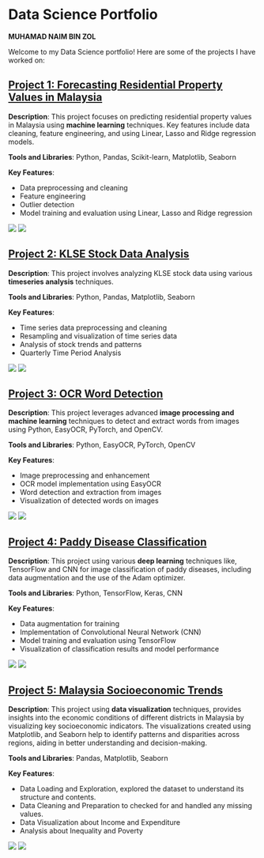 # Data Science Portfolio

**MUHAMAD NAIM BIN ZOL**

Welcome to my Data Science portfolio! Here are some of the projects I have worked on:

## [Project 1: Forecasting Residential Property Values in Malaysia](https://github.com/naimzol/Forecasting-Property-Values-Machine-Learning)

**Description**: This project focuses on predicting residential property values in Malaysia using **machine learning** techniques. Key features include data cleaning, feature engineering, and using Linear, Lasso and Ridge regression models.

**Tools and Libraries**: Python, Pandas, Scikit-learn, Matplotlib, Seaborn

**Key Features**:
- Data preprocessing and cleaning
- Feature engineering
- Outlier detection
- Model training and evaluation using Linear, Lasso and Ridge regression

![](image/machine-learning/median%20price%20vs%20median%20psf.png)
![](image/machine-learning/Number%20of%20Project%20Based%20on%20State.png)

## [Project 2: KLSE Stock Data Analysis](https://github.com/naimzol/KLSE-Stock-Data-Analysis)

**Description**: This project involves analyzing KLSE stock data using various **timeseries analysis** techniques.

**Tools and Libraries**: Python, Pandas, Matplotlib, Seaborn

**Key Features**:
- Time series data preprocessing and cleaning
- Resampling and visualization of time series data
- Analysis of stock trends and patterns
- Quarterly Time Period Analysis

![](image/timeseries-analysis/Close%20Plot%20Graph.png)
![](image/timeseries-analysis/Quarterly%20Datetime%20Series%20Analysis.png)  

## [Project 3: OCR Word Detection](https://github.com/naimzol/OCR-Word-Detection)

**Description**: This project leverages advanced **image processing and machine learning** techniques to detect and extract words from images using Python, EasyOCR, PyTorch, and OpenCV.

**Tools and Libraries**: Python, EasyOCR, PyTorch, OpenCV

**Key Features**:
- Image preprocessing and enhancement
- OCR model implementation using EasyOCR
- Word detection and extraction from images
- Visualization of detected words on images

![](image/ocr-detection/stop-signs-eight-sides.jpg)
![](image/ocr-detection/stop.png)

## [Project 4: Paddy Disease Classification](https://github.com/naimzol/Paddy-Disease-Classification)

**Description**: This project using various **deep learning** techniques like, TensorFlow and CNN for image classification of paddy diseases, including data augmentation and the use of the Adam optimizer.

**Tools and Libraries**: Python, TensorFlow, Keras, CNN

**Key Features**:
- Data augmentation for training
- Implementation of Convolutional Neural Network (CNN)
- Model training and evaluation using TensorFlow
- Visualization of classification results and model performance

![](image/deep-learning/training-and-validation-accuracy.png)
![](image/deep-learning/Predicted%20Result%20vs%20Actual%20Result.png)

## [Project 5: Malaysia Socioeconomic Trends](https://github.com/naimzol/Malaysia-Socioeconomic-Trends-Data-Visualization)

**Description**: This project using  **data visualization** techniques, provides insights into the economic conditions of different districts in Malaysia by visualizing key socioeconomic indicators. The visualizations created using Matplotlib, and Seaborn help to identify patterns and disparities across regions, aiding in better understanding and decision-making.

**Tools and Libraries**: Pandas, Matplotlib, Seaborn

**Key Features**:
- Data Loading and Exploration, explored the dataset to understand its structure and contents.
- Data Cleaning and Preparation to checked for and handled any missing values.
- Data Visualization about Income and Expenditure
- Analysis about Inequality and Poverty

![](image/data-visualization/mean_income_vs_median_income.png)
![](image/data-visualization/poverty_rate_bystate.png)
